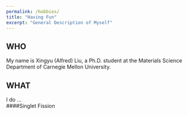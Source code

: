 ```yaml
---
permalink: /hobbies/
title: "Having Fun"
excerpt: "General Description of Myself"
---
```


## WHO  
My name is Xingyu (Alfred) Liu, a Ph.D. student at the Materials Science Department of Carnegie Mellon University.  

## WHAT  
I do ...  
####Singlet Fission